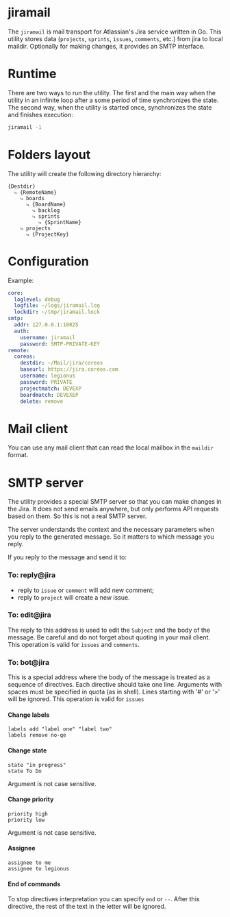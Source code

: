# jiramail

The `jiramail` is mail transport for Atlassian's Jira service written in Go. This utility
stores data (`projects`, `sprints`, `issues`, `comments`, etc.) from jira to local maildir.
Optionally for making changes, it provides an SMTP interface.

# Runtime

There are two ways to run the utility. The first and the main way when the utility
in an infinite loop after a some period of time synchronizes the state. The second way, when
the utility is started once, synchronizes the state and finishes execution:

```bash
jiramail -1
```

# Folders layout

The utility will create the following directory hierarchy:

```
{Destdir}
  ⤷ {RemoteName}
    ⤷ boards
      ⤷ {BoardName}
        ⤷ backlog
        ⤷ sprints
          ⤷ {SprintName}
    ⤷ projects
      ⤷ {ProjectKey}
```

# Configuration

Example:

```yaml
core:
  loglevel: debug
  logfile: ~/logs/jiramail.log
  lockdir: ~/tmp/jiramail.lock
smtp:
  addr: 127.0.0.1:10025
  auth:
    username: jiramail
    password: SMTP-PRIVATE-KEY
remote:
  coreos:
    destdir: ~/Mail/jira/coreos
    baseurl: https://jira.coreos.com
    username: legionus
    password: PRIVATE
    projectmatch: DEVEXP
    boardmatch: DEVEXEP
    delete: remove
```

# Mail client

You can use any mail client that can read the local mailbox in the `maildir` format.

# SMTP server

The utility provides a special SMTP server so that you can make changes in the Jira. It does not
send emails anywhere, but only performs API requests based on them. So this is not a real SMTP server.

The server understands the context and the necessary parameters when you reply to the generated message.
So it matters to which message you reply.

If you reply to the message and send it to:

### To: reply@jira

* reply to `issue` or `comment` will add new comment;
* reply to `project` will create a new issue.

### To: edit@jira

The reply to this address is used to edit the `Subject` and the body of the message. Be careful and do not
forget about quoting in your mail client. This operation is valid for `issues` and `comments`.

### To: bot@jira

This is a special address where the body of the message is treated as a sequence of directives.
Each directive should take one line. Arguments with spaces must be specified in quota (as in shell).
Lines starting with '#' or '>' will be ignored.
This operation is valid for `issues`

#### Change labels

```
labels add "label one" "label two"
labels remove no-qe
```

#### Change state

```
state "in progress"
state To Do
```
Argument is not case sensitive.

#### Change priority

```
priority high
priority low
```
Argument is not case sensitive.

#### Assignee

```
assignee to me
assignee to legionus
```

#### End of commands

To stop directives interpretation you can specify `end` or `--`. After this directive,
the rest of the text in the letter will be ignored.

